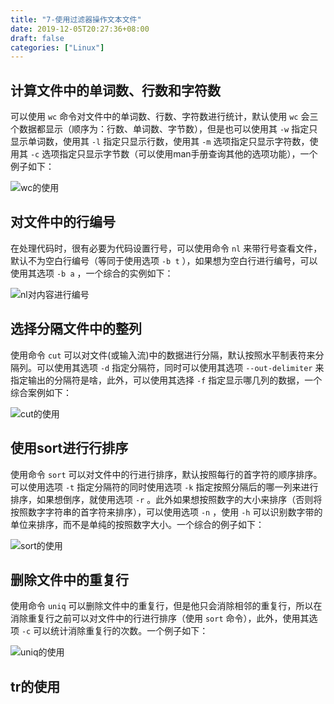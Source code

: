 ```yaml
---
title: "7-使用过滤器操作文本文件"
date: 2019-12-05T20:27:36+08:00
draft: false
categories: ["Linux"]
---
```


## 计算文件中的单词数、行数和字符数
可以使用 `wc` 命令对文件中的单词数、行数、字符数进行统计，默认使用 `wc` 会三个数据都显示（顺序为：行数、单词数、字节数），但是也可以使用其 `-w` 指定只显示单词数，使用其 `-l` 指定只显示行数，使用其 `-m` 选项指定只显示字符数，使用其 `-c` 选项指定只显示字节数（可以使用man手册查询其他的选项功能），一个例子如下：

![wc的使用][p0]

## 对文件中的行编号
在处理代码时，很有必要为代码设置行号，可以使用命令 `nl` 来带行号查看文件，默认不为空白行编号（等同于使用选项 `-b t` ），如果想为空白行进行编号，可以使用其选项 `-b a` ，一个综合的实例如下：

![nl对内容进行编号][p1]

## 选择分隔文件中的整列
使用命令 `cut` 可以对文件(或输入流)中的数据进行分隔，默认按照水平制表符来分隔列。可以使用其选项 `-d` 指定分隔符，同时可以使用其选项 `--out-delimiter` 来指定输出的分隔符是啥，此外，可以使用其选择 `-f` 指定显示哪几列的数据，一个综合案例如下：

![cut的使用][p2]

## 使用sort进行行排序
使用命令 `sort` 可以对文件中的行进行排序，默认按照每行的首字符的顺序排序。可以使用选项 `-t` 指定分隔符的同时使用选项 `-k` 指定按照分隔后的哪一列来进行排序，如果想倒序，就使用选项 `-r` 。此外如果想按照数字的大小来排序（否则将按照数字字符串的首字符来排序），可以使用选项 `-n` ，使用 `-h` 可以识别数字带的单位来排序，而不是单纯的按照数字大小。一个综合的例子如下：

![sort的使用][p3]

## 删除文件中的重复行
使用命令 `uniq` 可以删除文件中的重复行，但是他只会消除相邻的重复行，所以在消除重复行之前可以对文件中的行进行排序（使用 `sort` 命令），此外，使用其选项 `-c` 可以统计消除重复行的次数。一个例子如下：

![uniq的使用][p4]

## tr的使用





















[p0]:./../media/20191207-1.png
[p1]:./../media/20191207-2.png
[p2]:./../media/20191211-1.png
[p3]:./../media/20191211-2.png
[p4]:./../media/20191211-3.png